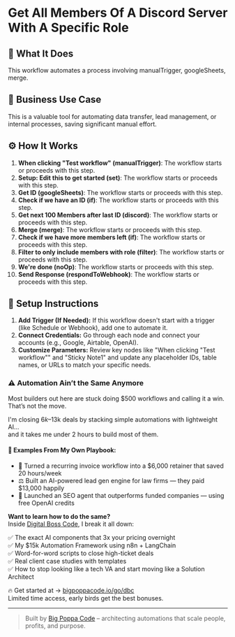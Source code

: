 # Get All Members Of A Discord Server With A Specific Role

## 🚀 What It Does
This workflow automates a process involving manualTrigger, googleSheets, merge.

## 💼 Business Use Case
This is a valuable tool for automating data transfer, lead management, or internal processes, saving significant manual effort.

## ⚙️ How It Works
1. **When clicking "Test workflow" (manualTrigger)**: The workflow starts or proceeds with this step.
2. **Setup: Edit this to get started (set)**: The workflow starts or proceeds with this step.
3. **Get ID (googleSheets)**: The workflow starts or proceeds with this step.
4. **Check if we have an ID (if)**: The workflow starts or proceeds with this step.
5. **Get next 100 Members after last ID (discord)**: The workflow starts or proceeds with this step.
6. **Merge (merge)**: The workflow starts or proceeds with this step.
7. **Check if we have more members left (if)**: The workflow starts or proceeds with this step.
8. **Filter to only include members with role (filter)**: The workflow starts or proceeds with this step.
9. **We're done (noOp)**: The workflow starts or proceeds with this step.
10. **Send Response (respondToWebhook)**: The workflow starts or proceeds with this step.

## 🔧 Setup Instructions
1. **Add Trigger (If Needed):** If this workflow doesn't start with a trigger (like Schedule or Webhook), add one to automate it.
2. **Connect Credentials:** Go through each node and connect your accounts (e.g., Google, Airtable, OpenAI).
3. **Customize Parameters:** Review key nodes like "When clicking "Test workflow"" and "Sticky Note1" and update any placeholder IDs, table names, or URLs to match your specific needs.

### ⚠️ Automation Ain’t the Same Anymore

Most builders out here are stuck doing $500 workflows and calling it a win.  
That’s not the move.  

I'm closing $6k–$13k deals by stacking simple automations with lightweight AI...  
and it takes me under 2 hours to build most of them.

#### 🧠 Examples From My Own Playbook:
- 🔁 Turned a recurring invoice workflow into a $6,000 retainer that saved 20 hours/week  
- ⚖️ Built an AI-powered lead gen engine for law firms — they paid $13,000 happily  
- 🚀 Launched an SEO agent that outperforms funded companies — using free OpenAI credits  

**Want to learn how to do the same?**  
Inside [Digital Boss Code](https://bigpoppacode.io/go/dbc), I break it all down:

✅ The exact AI components that 3x your pricing overnight  
✅ My $15k Automation Framework using n8n + LangChain  
✅ Word-for-word scripts to close high-ticket deals  
✅ Real client case studies with templates  
✅ How to stop looking like a tech VA and start moving like a Solution Architect  

🔥 Get started at → [bigpoppacode.io/go/dbc](https://bigpoppacode.io/go/dbc)  
Limited time access, early birds get the best bonuses.

---

> Built by [Big Poppa Code](https://bigpoppacode.io) – architecting automations that scale people, profits, and purpose.

